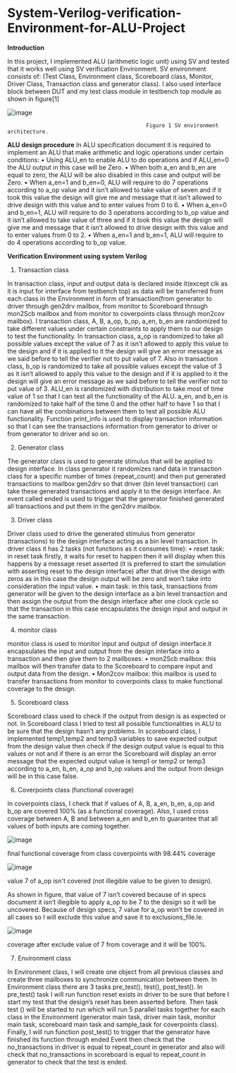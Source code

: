 # System-Verilog-verification-Environment-for-ALU-Project

**Introduction**



In this project, I implemented ALU (arithmetic logic unit) using SV and tested that it works well using SV verification Environment. SV environment consists of: (Test Class, Environment class, Scoreboard class, Monitor, Driver Class, Transaction class and generator class). I also used interface block between DUT and my test class module in testbench top module as shown in figure[1]


![image](https://github.com/ayaahmed20018414/System-Verilog-verification-Environment-for-ALU-Project/assets/82789012/5b6d5a45-9c89-49f0-9e60-eb88cecd41c8)
                                                              
                                                Figure 1 SV environment architecture.
                                                

**ALU design procedure** 
In ALU specification document it is required to implement an ALU that make arithmetic and logic operations under certain conditions:
•	Using ALU_en to enable ALU to do operations and if ALU_en=0 the ALU output in this case will be Zero.
•	When both a_en and b_en are equal to zero, the ALU will be also disabled in this case and output will be Zero.
•	When a_en=1 and b_en=0, ALU will require to do 7 operations according to a_op value and it isn’t allowed to take value of seven and if it took this value the design will give me and message that it isn’t allowed to drive design with this value and to enter values from 0 to 6.
•	When a_en=0 and b_en=1, ALU will require to do 3 operations according to b_op value and it isn’t allowed to take value of three and if it took this value the design will give me and message that it isn’t allowed to drive design with this value and to enter values from 0 to 2.
•	When a_en=1 and b_en=1, ALU will require to do 4 operations according to b_op value.



**Verification Environment using system Verilog**
1.	Transaction class
    
In transaction class, input and output data is declared inside it(except clk as it is input for interface from testbench top) as data will be transferred from each class in the Environment in form of transaction(from generator to driver through gen2drv mailbox, from monitor to Scoreboard through mon2Scb mailbox and from monitor to coverpoints class through mon2cov mailbox).
I transaction class, A, B, a_op, b_op, a_en, b_en are randomized to take different values under certain constraints to apply them to our design to test the functionality.
In transaction class, a_op is randomized to take all possible values except the value of 7 as it isn’t allowed to apply this value to the design and if it is applied to it the design will give an error message as we said before to tell the verifier not to put value of 7.
Also in transaction class, b_op is randomized to take all possible values except the value of 3 as it isn’t allowed to apply this value to the design and if it is applied to it the design will give an error message as we said before to tell the verifier not to put value of 3.
ALU_en is randomized with distribution to take most of time value of 1 so that I can test all the functionality of the ALU.
a_en, and b_en is randomized to take half of the time 0 and the other half to have 1 so that I can have all the combinations between them to test all possible ALU functionality.
Function print_info is used to display transaction information so that I can see the transactions information from generator to driver or from generator to driver and so on.


2. 	Generator class
   
The generator class is used to generate stimulus that will be applied to design interface. In class generator it randomizes rand data in transaction class for a specific number of times (repeat_count) and then put generated transactions to mailbox gen2drv so that driver (bin level transaction) can take these generated transactions and apply it to the design interface.
An event called ended is used to trigger that the generator finished generated all transactions and put them in the gen2drv mailbox.


3. Driver class
    
Driver class used to drive the generated stimulus from generator (transactions) to the design interface acting as a bin level transaction.
In driver class it has 2 tasks (not functions as it consumes time):
•	reset task: in reset task firstly, it waits for reset to happen then it will display when this happens by a message reset asserted (it is preferred to start the simulation with asserting reset to the design interface) after that drive the design with zeros as in this case the design output will be zero and won’t take into consideration the input value.
•	main task: in this task, transactions from generator will be given to the design interface as a bin level transaction and then assign the output from the design interface after one clock cycle so that the transaction in this case encapsulates the design input and output in the same transaction.

4.	monitor class
    
monitor class is used to monitor input and output of design interface.it encapsulates the input and output from the design interface into a transaction and then give them to 2 mailboxes:
•	mon2Scb mailbox: this mailbox will then transfer data to the Scoreboard to compare input and output data from the design.
•	Mon2cov mailbox: this mailbox is used to transfer transactions from monitor to coverpoints class to make functional coverage to the design.


5.	Scoreboard class
   
Scoreboard class used to check if the output from design is as expected or not. In Scoreboard class I tried to test all possible functionalities in ALU to be sure that the design hasn’t any problems.
In scoreboard class, I implemented temp1,temp2 and temp3 variables to save expected output from the design value then check if the design output value is equal to this values or not and if there is an error the Scoreboard will display an error message that the expected output value is temp1 or temp2 or temp3 according to a_en, b_en, a_op and b_op values and the output from design will be in this case false.


6.	Coverpoints class (functional coverage)

In coverpoints class, I check that if values of A, B, a_en, b_en, a_op and b_op are covered 100% (as a functional coverage). Also, I used cross coverage between A, B and between a_en and b_en to guarantee that all values of both inputs are coming together.

![image](https://github.com/ayaahmed20018414/System-Verilog-verification-Environment-for-ALU-Project/assets/82789012/c6555ccb-4075-43b3-8adc-07fea3616499)

final functional coverage from class coverpoints with 98.44% coverage


![image](https://github.com/ayaahmed20018414/System-Verilog-verification-Environment-for-ALU-Project/assets/82789012/b8161d4e-8bf7-42d7-87be-dd69b8a1b95f)

value 7 of a_op isn't covered (not illegible value to be given to design). 

As shown in figure, that value of 7 isn’t covered because of in specs document it isn’t illegible to apply a_op to be 7 to the design so it will be uncovered. Because of design specs, 7 value for a_op won’t be covered in all cases so I will exclude this value and save it to exclusions_file.le.


![image](https://github.com/ayaahmed20018414/System-Verilog-verification-Environment-for-ALU-Project/assets/82789012/fa2a4363-d146-4a89-a2ad-adb77a507569)


coverage after exclude value of 7 from coverage and it will be 100%.


7.	Environment class
    
In Environment class, I will create one object from all previous classes and create three mailboxes to synchronize communication between them. In Environment class there are 3 tasks pre_test(), test(), post_test(). In pre_test() task I will run function reset exists in driver to be sure that before I start my test that the design’s reset has been asserted before. Then task test () will be started to run which will run 5 parallel tasks together for each class in the Environment (generator main task, driver main task, monitor main task, scoreboard main task and sample_task for coverpoints class). Finally, I will run function post_test() to trigger that the generator have finished its function through ended Event then check that the no_transactions in driver is equal to repeat_count in generator and also will check that no_transactions in scoreboard is equal to repeat_count in generator to check that the test is ended.









